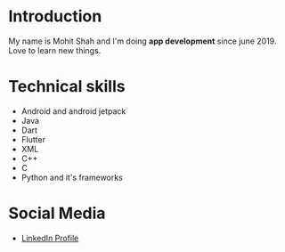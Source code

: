 # Introduction
My name is Mohit Shah and I'm doing **app development** since june 2019. Love to learn new things.
# Technical skills
* Android and android jetpack
* Java
* Dart
* Flutter
* XML
* C++
* C
* Python and it's frameworks
# Social Media
* [LinkedIn Profile](https://www.linkedin.com/in/mohit-shah-2b1251176/)
